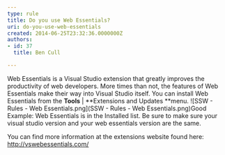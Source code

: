 ```yaml
---
type: rule
title: Do you use Web Essentials?
uri: do-you-use-web-essentials
created: 2014-06-25T23:32:36.0000000Z
authors:
- id: 37
  title: Ben Cull

---
```


Web Essentials is a Visual Studio extension that greatly improves the productivity of web developers. More times than not, the features of Web Essentials make their way into Visual Studio itself. 
You can install Web Essentials from the **Tools** | **Extensions and Updates **menu.
![SSW - Rules - Web Essentials.png](SSW - Rules - Web Essentials.png)Good Example: Web Essentials is in the Installed list.
Be sure to make sure your visual studio version and your web essentials version are the same.

You can find more information at the extensions website found here: http://vswebessentials.com/
